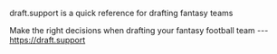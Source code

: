 draft.support is a quick reference for drafting fantasy teams

Make the right decisions when drafting your fantasy football team --- https://draft.support
